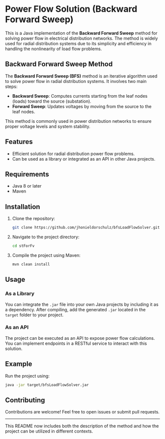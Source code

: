# Power Flow Solution (Backward Forward Sweep)

This is a Java implementation of the **Backward Forward Sweep** method for solving power flow in electrical distribution networks. The method is widely used for radial distribution systems due to its simplicity and efficiency in handling the nonlinearity of load flow problems.

## Backward Forward Sweep Method

The **Backward Forward Sweep (BFS)** method is an iterative algorithm used to solve power flow in radial distribution systems. It involves two main steps:
- **Backward Sweep**: Computes currents starting from the leaf nodes (loads) toward the source (substation).
- **Forward Sweep**: Updates voltages by moving from the source to the leaf nodes.

This method is commonly used in power distribution networks to ensure proper voltage levels and system stability.

## Features
- Efficient solution for radial distribution power flow problems.
- Can be used as a library or integrated as an API in other Java projects.

## Requirements

- Java 8 or later
- Maven

## Installation

1. Clone the repository:
   ```bash
   git clone https://github.com/jhonieldorschulz/bfsLoadFlowSolver.git
   ```
2. Navigate to the project directory:
   ```bash
   cd stForFv
   ```
3. Compile the project using Maven:
   ```bash
   mvn clean install
   ```

## Usage

### As a Library
You can integrate the `.jar` file into your own Java projects by including it as a dependency. After compiling, add the generated `.jar` located in the `target` folder to your project.

### As an API
The project can be executed as an API to expose power flow calculations. You can implement endpoints in a RESTful service to interact with this solution.

## Example
Run the project using:
```bash
java -jar target/bfsLoadFlowSolver.jar
```

## Contributing

Contributions are welcome! Feel free to open issues or submit pull requests.

--- 

This README now includes both the description of the method and how the project can be utilized in different contexts.
